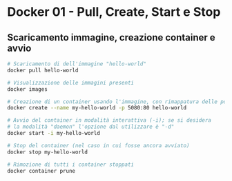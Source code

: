 # Docker 01 - Pull, Create, Start e Stop

## Scaricamento immagine, creazione container e avvio

```sh
# Scaricamento di dell'immagine "hello-world"
docker pull hello-world

# Visualizzazione delle immagini presenti
docker images

# Creazione di un container usando l'immagine, con rimappatura delle porte
docker create --name my-hello-world -p 5080:80 hello-world

# Avvio del container in modalità interattiva (-i); se si desidera
# la modalità "daemon" l'opzione dal utilizzare è "-d"
docker start -i my-hello-world

# Stop del container (nel caso in cui fosse ancora avviato)
docker stop my-hello-world

# Rimozione di tutti i container stoppati
docker container prune
```